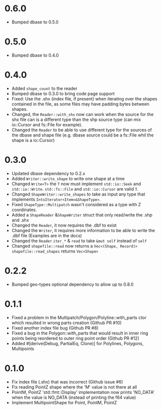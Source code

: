 # 0.6.0
 - Bumped dbase to 0.5.0

# 0.5.0
 - Bumped dbase to 0.4.0

# 0.4.0
 - Added `shape_count` to the reader
 - Bumped dbase to 0.3.0 to bring code page support
 - Fixed: Use the .shx (index file, if present) when iterating over the shapes
   contained in the file, as some files may have padding bytes between shapes.
 - Changed, the `Reader::with_shx` now can work when the source for the shx file
   can is a different type than the shp source type (can mix io::Cursor and fs::File for example).
 - Changed the `Reader` to be able to use different type for the sources of the dbase and shape file
   (e.g. dbase source could be a fs::File whil the shape is a io::Cursor)

# 0.3.0
 - Updated dbase dependency to 0.2.x
 - Added `Writer::write_shape` to write one shape at a time
 - Changed `Write<T>` the `T` now must implement `std::io::Seek` and `std::io::Write`.
   `std::fs::File` and `std::io::Cursor` are valid `T`.
 - Changed `ShapeWriter::write_shapes` to take as input any type that implements
   `IntoIterator<Item=&ShapeType>`.
 - Fixed `ShapeType::Multipatch` wasn't considered as a type with Z coordinates.
 - Added a `ShapeReader` &`ShapeWriter` struct that only read/write the .shp and .shx
 - Changed the `Reader`, it now requires the .dbf to exist
 - Changed the `Writer`, it requires more information to be able to write the .dbf file
   (Examples are in the docs)
 - Changed the `Reader` `iter_*` & `read` to take `&mut self` instead of `self` 
 - Changed `shapefile::read` now returns a `Vec<(Shape, Record)>` 
   `shapefile::read_shapes` returns `Vec<Shape>`

# 0.2.2
 - Bumped geo-types optional dependency to allow up to 0.8.0

# 0.1.1
 - Fixed a problem in the Multipatch/Polygon/Polyline::with_parts ctor which resulted in
   wrong parts creation (Github PR #10)
 - Fixed another index file bug (Github PR #8)
 - Fixed a bug in the Polygon::with_parts that would result in inner ring points
   being reordered to outer ring point order (Github PR #12)
 - Added #[derive(Debug, PartialEq, Clone)] for Polylines, Polygons, Multipoints

# 0.1.0

 - Fix index file (.shx) that was incorrect (Github issue #6)
 - Fix reading PointZ shape where the 'M' value is not there at all
 - PointM, PointZ 'std::fmt::Display' implementation now prints 'NO_DATA'
   when the value is NO_DATA (instead of printing the f64 value)
 - Implement MultipointShape for Point, PointM, PointZ
